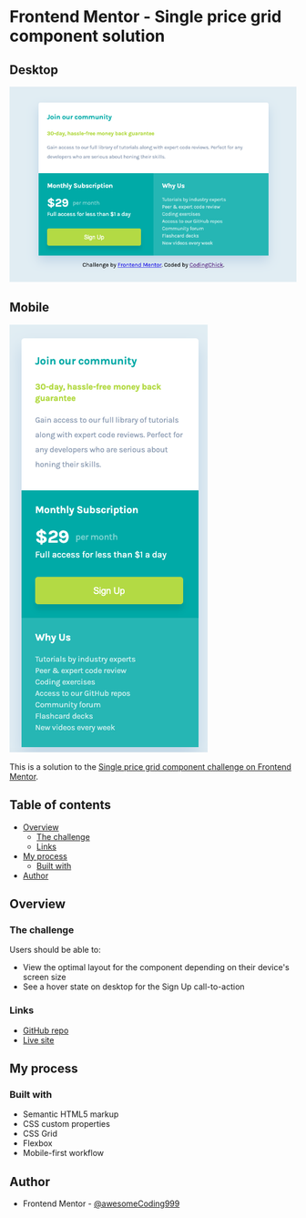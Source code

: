 # Frontend Mentor - Single price grid component solution<!-- omit in toc -->

## Desktop<!-- omit in toc -->

![final desktop screenshot](images/final-desktop.png)

## Mobile<!-- omit in toc -->

![final mobile screenshot](images/final-mobile.png)

This is a solution to the [Single price grid component challenge on Frontend Mentor](https://www.frontendmentor.io/challenges/single-price-grid-component-5ce41129d0ff452fec5abbbc).

## Table of contents<!-- omit in toc -->

- [Overview](#overview)
  - [The challenge](#the-challenge)
  - [Links](#links)
- [My process](#my-process)
  - [Built with](#built-with)
- [Author](#author)

## Overview

### The challenge

Users should be able to:

- View the optimal layout for the component depending on their device's screen size
- See a hover state on desktop for the Sign Up call-to-action

### Links

- [GitHub repo](https://github.com/awesomeCoding999/frontend-mentor-single-price-grid)
- [Live site](https://awesomecoding999.github.io/frontend-mentor-single-price-grid/)

## My process

### Built with

- Semantic HTML5 markup
- CSS custom properties
- CSS Grid
- Flexbox
- Mobile-first workflow

## Author

- Frontend Mentor - [@awesomeCoding999](https://www.frontendmentor.io/profile/awesomeCoding999)
